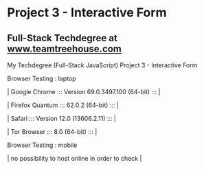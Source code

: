 # Project 3 - Interactive Form
## Full-Stack Techdegree at www.teamtreehouse.com
My Techdegree (Full-Stack JavaScript) Project 3 - Interactive Form

Browser Testing : laptop

|  Google Chrome ::: Version 69.0.3497.100 (64-bit) :::  |

| Firefox Quantum ::: 62.0.2 (64-bit)               :::  |

|          Safari ::: Version 12.0 (13606.2.11)     :::  |

|     Tor Browser ::: 8.0 (64-bit)                  :::  |


Browser Testing : mobile

| no possibility to host online in order to check |
